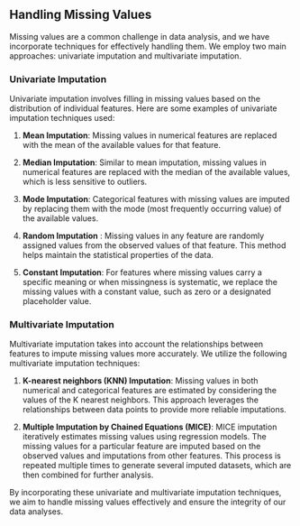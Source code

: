 ## Handling Missing Values
Missing values are a common challenge in data analysis, and we have incorporate techniques for effectively handling them. We employ two main approaches: univariate imputation and multivariate imputation.

### Univariate Imputation
Univariate imputation involves filling in missing values based on the distribution of individual features. Here are some examples of univariate imputation techniques used:

1. **Mean Imputation**: Missing values in numerical features are replaced with the mean of the available values for that feature.

2. **Median Imputation**: Similar to mean imputation, missing values in numerical features are replaced with the median of the available values, which is less sensitive to outliers.

3. **Mode Imputation**: Categorical features with missing values are imputed by replacing them with the mode (most frequently occurring value) of the available values.

4. **Random Imputation** : Missing values in any feature are randomly assigned values from the observed values of that feature. This method helps maintain the statistical properties of the data.

5. **Constant Imputation**: For features where missing values carry a specific meaning or when missingness is systematic, we replace the missing values with a constant value, such as zero or a designated placeholder value.

### Multivariate Imputation
Multivariate imputation takes into account the relationships between features to impute missing values more accurately. We utilize the following multivariate imputation techniques:

1. **K-nearest neighbors (KNN) Imputation**: Missing values in both numerical and categorical features are estimated by considering the values of the K nearest neighbors. This approach leverages the relationships between data points to provide more reliable imputations.

2. **Multiple Imputation by Chained Equations (MICE)**: MICE imputation iteratively estimates missing values using regression models. The missing values for a particular feature are imputed based on the observed values and imputations from other features. This process is repeated multiple times to generate several imputed datasets, which are then combined for further analysis.

By incorporating these univariate and multivariate imputation techniques, we aim to handle missing values effectively and ensure the integrity of our data analyses.
